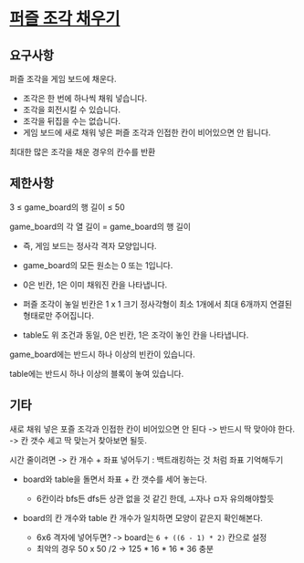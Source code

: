 # [퍼즐 조각 채우기](https://programmers.co.kr/learn/courses/30/lessons/84021)

## 요구사항

퍼즐 조각을 게임 보드에 채운다.

- 조각은 한 번에 하나씩 채워 넣습니다.
- 조각을 회전시킬 수 있습니다.
- 조각을 뒤집을 수는 없습니다.
- 게임 보드에 새로 채워 넣은 퍼즐 조각과 인접한 칸이 비어있으면 안 됩니다.

최대한 많은 조각을 채운 경우의 칸수를 반환

## 제한사항

3 ≤ game_board의 행 길이 ≤ 50

game_board의 각 열 길이 = game_board의 행 길이

- 즉, 게임 보드는 정사각 격자 모양입니다.

- game_board의 모든 원소는 0 또는 1입니다.

- 0은 빈칸, 1은 이미 채워진 칸을 나타냅니다.

- 퍼즐 조각이 놓일 빈칸은 1 x 1 크기 정사각형이 최소 1개에서 최대 6개까지 연결된 형태로만 주어집니다.

- table도 위 조건과 동일, 0은 빈칸, 1은 조각이 놓인 칸을 나타냅니다.

game_board에는 반드시 하나 이상의 빈칸이 있습니다.

table에는 반드시 하나 이상의 블록이 놓여 있습니다.

## 기타

새로 채워 넣은 포즐 조각과 인접한 칸이 비어있으면 안 된다 -> 반드시 딱 맞아야 한다. -> 칸 갯수 세고 딱 맞는거 찾아보면 될듯.

시간 줄이려면 -> 칸 개수 + 좌표 넣어두기 : 백트래킹하는 것 처럼 좌표 기억해두기

- board와 table을 돌면서 좌표 + 칸 갯수를 세어 놓는다.
  - 6칸이라 bfs든 dfs든 상관 없을 것 같긴 한데, ㅗ자나 ㅁ자 유의해야할듯 

- board의 칸 개수와 table 칸 개수가 일치하면 모양이 같은지 확인해본다.
  - 6x6 격자에 넣어두면? -> board는 `6 + ((6 - 1) * 2)` 칸으로 설정
  - 최악의 경우 50 x 50 /2 -> 125 * 16 * 16 * 36 충분
